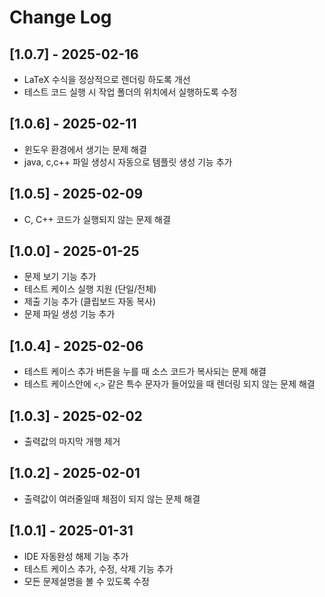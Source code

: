 # Change Log

## [1.0.7] - 2025-02-16
- LaTeX 수식을 정상적으로 렌더링 하도록 개선
- 테스트 코드 실행 시 작업 폴더의 위치에서 실행하도록 수정

## [1.0.6] - 2025-02-11
- 윈도우 환경에서 생기는 문제 해결
- java, c,c++ 파일 생성시 자동으로 템플릿 생성 기능 추가

## [1.0.5] - 2025-02-09
- C, C++ 코드가 실행되지 않는 문제 해결

## [1.0.0] - 2025-01-25
- 문제 보기 기능 추가
- 테스트 케이스 실행 지원 (단일/전체)
- 제출 기능 추가 (클립보드 자동 복사)
- 문제 파일 생성 기능 추가

## [1.0.4] - 2025-02-06
- 테스트 케이스 추가 버튼을 누를 때 소스 코드가 복사되는 문제 해결
- 테스트 케이스안에 `<`,`>` 같은 특수 문자가 들어있을 때 렌더링 되지 않는 문제 해결

## [1.0.3] - 2025-02-02
- 출력값의 마지막 개행 제거

## [1.0.2] - 2025-02-01
- 출력값이 여러줄일때 체점이 되지 않는 문제 해결

## [1.0.1] - 2025-01-31
- IDE 자동완성 해제 기능 추가
- 테스트 케이스 추가, 수정, 삭제 기능 추가
- 모든 문제설명을 볼 수 있도록 수정
